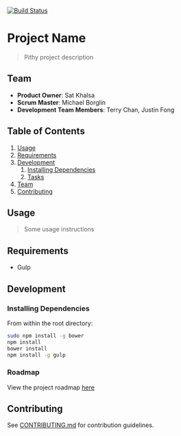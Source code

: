 [![Build Status](https://travis-ci.org/inverted-murmuration/project.svg)](https://travis-ci.org/inverted-murmuration/project)
# Project Name

> Pithy project description

## Team

  - __Product Owner__: Sat Khalsa
  - __Scrum Master__: Michael Borglin
  - __Development Team Members__: Terry Chan, Justin Fong

## Table of Contents

1. [Usage](#Usage)
1. [Requirements](#requirements)
1. [Development](#development)
    1. [Installing Dependencies](#installing-dependencies)
    1. [Tasks](#tasks)
1. [Team](#team)
1. [Contributing](#contributing)

## Usage

> Some usage instructions

## Requirements

- Gulp

## Development

### Installing Dependencies

From within the root directory:

```sh
sudo npm install -g bower
npm install
bower install
npm install -g gulp
```

### Roadmap

View the project roadmap [here](LINK_TO_PROJECT_ISSUES)


## Contributing

See [CONTRIBUTING.md](CONTRIBUTING.md) for contribution guidelines.